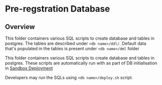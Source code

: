 # Pre-regstration Database

## Overview
This folder containers various SQL scripts to create database and tables in postgres. The tables are described under `<db name>/ddl/`. Default data that's populated in the tables is present under `<db name>/dml` folder 

This folder containers various SQL scripts to create database and tables in postgres.  These scripts are automatically run with as part of DB initialisation in [Sandbox Deployment](https://docs.mosip.io/1.2.0/deployment/sandbox-deployment) 

Developers may run the SQLs using `<db name>/deploy.sh` script.

